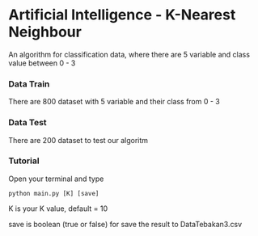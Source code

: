 # Artificial Intelligence - K-Nearest Neighbour
An algorithm for classification data, where there are 5 variable and class value between 0 - 3

### Data Train
There are 800 dataset with 5 variable and their class from 0 - 3

### Data Test
There are 200 dataset to test our algoritm

### Tutorial
Open your terminal and type
```
python main.py [K] [save]
```
K is your K value, default = 10

save is boolean (true or false) for save the result to DataTebakan3.csv
